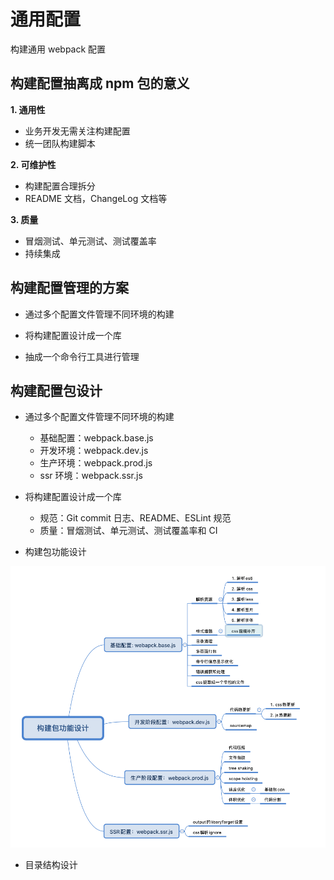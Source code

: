 # 通用配置

构建通用 webpack 配置

## 构建配置抽离成 npm 包的意义

**1. 通用性**

-   业务开发无需关注构建配置
-   统一团队构建脚本

**2. 可维护性**

-   构建配置合理拆分
-   README 文档，ChangeLog 文档等

**3. 质量**

-   冒烟测试、单元测试、测试覆盖率
-   持续集成

## 构建配置管理的方案

-   通过多个配置文件管理不同环境的构建

-   将构建配置设计成一个库

-   抽成一个命令行工具进行管理

## 构建配置包设计

-   通过多个配置文件管理不同环境的构建

    -   基础配置：webpack.base.js
    -   开发环境：webpack.dev.js
    -   生产环境：webpack.prod.js
    -   ssr 环境：webpack.ssr.js

-   将构建配置设计成一个库

    -   规范：Git commit 日志、README、ESLint 规范
    -   质量：冒烟测试、单元测试、测试覆盖率和 CI

-   构建包功能设计

![an image](../images/1.png)

-   目录结构设计
